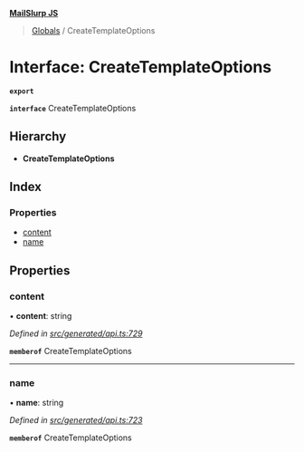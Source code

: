 **[MailSlurp JS](../README.md)**

> [Globals](../README.md) / CreateTemplateOptions

# Interface: CreateTemplateOptions

**`export`** 

**`interface`** CreateTemplateOptions

## Hierarchy

* **CreateTemplateOptions**

## Index

### Properties

* [content](createtemplateoptions.md#content)
* [name](createtemplateoptions.md#name)

## Properties

### content

•  **content**: string

*Defined in [src/generated/api.ts:729](https://github.com/mailslurp/mailslurp-client/blob/aab6cee/src/generated/api.ts#L729)*

**`memberof`** CreateTemplateOptions

___

### name

•  **name**: string

*Defined in [src/generated/api.ts:723](https://github.com/mailslurp/mailslurp-client/blob/aab6cee/src/generated/api.ts#L723)*

**`memberof`** CreateTemplateOptions
